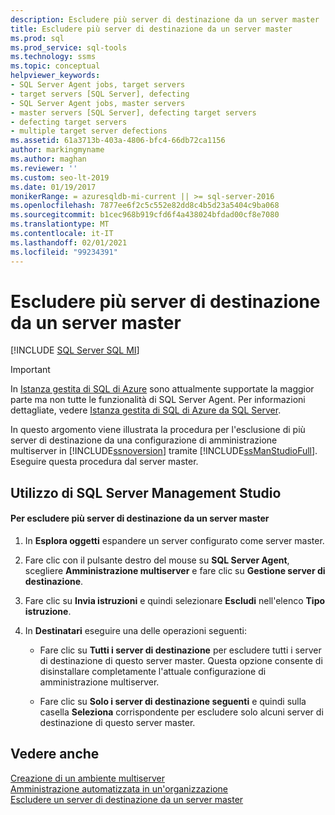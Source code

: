 ```yaml
---
description: Escludere più server di destinazione da un server master
title: Escludere più server di destinazione da un server master
ms.prod: sql
ms.prod_service: sql-tools
ms.technology: ssms
ms.topic: conceptual
helpviewer_keywords:
- SQL Server Agent jobs, target servers
- target servers [SQL Server], defecting
- SQL Server Agent jobs, master servers
- master servers [SQL Server], defecting target servers
- defecting target servers
- multiple target server defections
ms.assetid: 61a3713b-403a-4806-bfc4-66db72ca1156
author: markingmyname
ms.author: maghan
ms.reviewer: ''
ms.custom: seo-lt-2019
ms.date: 01/19/2017
monikerRange: = azuresqldb-mi-current || >= sql-server-2016
ms.openlocfilehash: 7877ee6f2c5c552e82dd8c4b5d23a5404c9ba068
ms.sourcegitcommit: b1cec968b919cfd6f4a438024bfdad00cf8e7080
ms.translationtype: MT
ms.contentlocale: it-IT
ms.lasthandoff: 02/01/2021
ms.locfileid: "99234391"
---
```

# <a name="defect-multiple-target-servers-from-a-master-server"></a>Escludere più server di destinazione da un server master

[!INCLUDE [SQL Server SQL MI](../../includes/applies-to-version/sql-asdbmi.md)]

> [!IMPORTANT]  
> In [Istanza gestita di SQL di Azure](/azure/azure-sql/managed-instance/sql-managed-instance-paas-overview) sono attualmente supportate la maggior parte ma non tutte le funzionalità di SQL Server Agent. Per informazioni dettagliate, vedere [Istanza gestita di SQL di Azure da SQL Server](/azure/sql-database/sql-database-managed-instance-transact-sql-information#sql-server-agent).

In questo argomento viene illustrata la procedura per l'esclusione di più server di destinazione da una configurazione di amministrazione multiserver in [!INCLUDE[ssnoversion](../../includes/ssnoversion-md.md)] tramite [!INCLUDE[ssManStudioFull](../../includes/ssmanstudiofull-md.md)]. Eseguire questa procedura dal server master.  
  
## <a name="using-sql-server-management-studio"></a><a name="SSMSProcedure"></a>Utilizzo di SQL Server Management Studio  
  
#### <a name="to-defect-multiple-target-servers-from-a-master-server"></a>Per escludere più server di destinazione da un server master  
  
1.  In **Esplora oggetti** espandere un server configurato come server master.  
  
2.  Fare clic con il pulsante destro del mouse su **SQL Server Agent**, scegliere **Amministrazione multiserver** e fare clic su **Gestione server di destinazione**.  
  
3.  Fare clic su **Invia istruzioni** e quindi selezionare **Escludi** nell'elenco **Tipo istruzione**.  
  
4.  In **Destinatari** eseguire una delle operazioni seguenti:  
  
    -   Fare clic su **Tutti i server di destinazione** per escludere tutti i server di destinazione di questo server master. Questa opzione consente di disinstallare completamente l'attuale configurazione di amministrazione multiserver.  
  
    -   Fare clic su **Solo i server di destinazione seguenti** e quindi sulla casella **Seleziona** corrispondente per escludere solo alcuni server di destinazione di questo server master.  
  
## <a name="see-also"></a>Vedere anche  
[Creazione di un ambiente multiserver](../../ssms/agent/create-a-multiserver-environment.md)  
[Amministrazione automatizzata in un'organizzazione](../../ssms/agent/automated-administration-across-an-enterprise.md)  
[Escludere un server di destinazione da un server master](../../ssms/agent/defect-a-target-server-from-a-master-server.md)  
